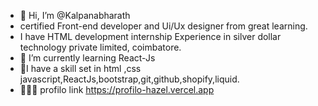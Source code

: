 - 👋 Hi, I’m @Kalpanabharath
- certified Front-end developer and Ui/Ux designer from great learning.
- I have HTML development internship Experience in silver dollar technology private limited, coimbatore.
- 🌱 I’m currently learning React-Js 
- 🙂I have a skill set in html ,css javascript,ReactJs,bootstrap,git,github,shopify,liquid.
- 👩🏻‍💻 profilo link https://profilo-hazel.vercel.app

<!---
Kalpanabharath/Kalpanabharath is a ✨ special ✨ repository because its `README.md` (this file) appears on your GitHub profile.
You can click the Preview link to take a look at your changes.
--->
